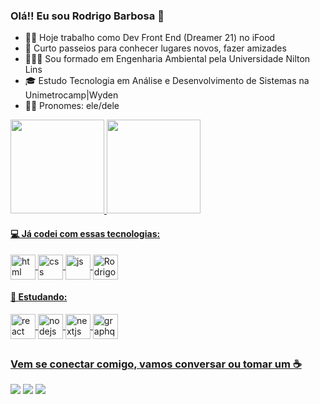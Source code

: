 ### Olá!! Eu sou Rodrigo Barbosa 👋

- 👨‍💻 Hoje trabalho como Dev Front End (Dreamer 21) no iFood
- 🧳 Curto passeios para conhecer lugares novos, fazer amizades
- 🧑🏽‍🔬 Sou formado em Engenharia Ambiental pela Universidade Nilton Lins
- 🎓 Estudo Tecnologia em Análise e Desenvolvimento de Sistemas na Unimetrocamp|Wyden
- 🤷🏻 Pronomes: ele/dele

<div>
  <a href="https://github.com/rodrigosbarboza">
  <img height="150em" src="https://github-readme-stats.vercel.app/api?username=rodrigosbarboza&show_icons=true&theme=dark&include_all_commits=true&count_private=true"/>
  <img height="150em" src="https://github-readme-stats.vercel.app/api/top-langs/?username=rodrigosbarboza&layout=compact&langs_count=16&theme=dark"/>
</div>
  
<div style="display: inline_block">
  
  #### 💻 Já codei com essas tecnologias:<br>
  <img align="center" alt="html"  heigth="30" width="40" src="https://cdn.jsdelivr.net/gh/devicons/devicon/icons/html5/html5-original.svg">
  <img align="center" alt="css"  heigth="30" width="40" src="https://cdn.jsdelivr.net/gh/devicons/devicon/icons/css3/css3-original.svg">
  <img align="center" alt="js"  heigth="30" width="40" src="https://cdn.jsdelivr.net/gh/devicons/devicon/icons/javascript/javascript-original.svg">
  <img align="center" alt="Rodrigo-java"  heigth="30" width="40" src="https://cdn.jsdelivr.net/gh/devicons/devicon/icons/java/java-original.svg">
  
  #### 🚀 Estudando:
  <img align="center" alt="react"  heigth="30" width="40" src="https://cdn.jsdelivr.net/gh/devicons/devicon/icons/react/react-original.svg">
  <img align="center" alt="nodejs"  heigth="30" width="40" src="https://cdn.jsdelivr.net/gh/devicons/devicon/icons/nodejs/nodejs-original.svg">
  <img align="center" alt="nextjs"  heigth="30" width="40" src="https://cdn.jsdelivr.net/gh/devicons/devicon/icons/nextjs/nextjs-original.svg">
  <img align="center" alt="graphql"  heigth="30" width="40" src="https://cdn.jsdelivr.net/gh/devicons/devicon/icons/graphql/graphql-plain.svg">
  
</div>
  
##
  
### Vem se conectar comigo, vamos conversar ou tomar um ☕

 <div>
   <a href="https://www.linkedin.com/in/rodrigos-barbosa/" target="_blank" ><img src="https://img.shields.io/badge/LinkedIn-0077B5?style=for-the-badge&logo=linkedin&logoColor=white" target="_blank"></a>
   <a href="https://www.instagram.com/heyrodrigos/" target="_blank" ><img src="https://img.shields.io/badge/Instagram-E4405F?style=for-the-badge&logo=instagram&logoColor=white" target="_blank"></a>
      <a href="https://twitter.com/heyrodrigos" target="_blank" ><img src="https://img.shields.io/badge/Twitter-1DA1F2?style=for-the-badge&logo=twitter&logoColor=white" target="_blank"></a>
 </div>
